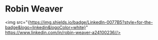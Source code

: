 # Robin Weaver

<img src="{https://img.shields.io/badge/LinkedIn-0077B5?style=for-the-badge&logo=linkedin&logoColor=white}" https://www.linkedin.com/in/robin-weaver-a24100236//>
